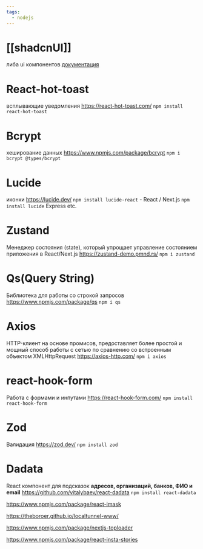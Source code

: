 ```yaml
---
tags:
  - nodejs
---
```

# [[shadcnUI]] 
либа ui компонентов
[документация](https://ui.shadcn.com/)
# React-hot-toast 
всплывающие уведомления
https://react-hot-toast.com/
`npm install react-hot-toast`
# Bcrypt
хеширование данных
https://www.npmjs.com/package/bcrypt
`npm i bcrypt @types/bcrypt` 
# Lucide
иконки
https://lucide.dev/
`npm install lucide-react` - React / Next.js
`npm install lucide` Express etc.
# Zustand
Менеджер состояния (state), который упрощает управление состоянием приложения в React/Next.js
https://zustand-demo.pmnd.rs/
`npm i zustand`
# Qs(Query String)
Библиотека для работы со строкой запросов 
https://www.npmjs.com/package/qs
`npm i qs`
# Axios
HTTP-клиент на основе промисов, предоставляет более простой и мощный способ работы с сетью по сравнению со встроенным объектом XMLHttpRequest
https://axios-http.com/
`npm i axios`
# react-hook-form
Работа с формами и инпутами
https://react-hook-form.com/
`npm install react-hook-form`
# Zod
Валидация
https://zod.dev/
`npm install zod`
# Dadata
React компонент для подсказок **адресов, организаций, банков, ФИО и email** 
https://github.com/vitalybaev/react-dadata
`npm install react-dadata`



https://www.npmjs.com/package/react-imask

https://theboroer.github.io/localtunnel-www/

https://www.npmjs.com/package/nextjs-toploader

https://www.npmjs.com/package/react-insta-stories